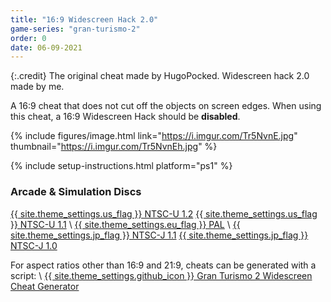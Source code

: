 ```yaml
---
title: "16:9 Widescreen Hack 2.0"
game-series: "gran-turismo-2"
order: 0
date: 06-09-2021
---
```


{:.credit}
The original cheat made by HugoPocked. Widescreen hack 2.0 made by me.

A 16:9 cheat that does not cut off the objects on screen edges.
When using this cheat, a 16:9 Widescreen Hack should be **disabled**.

{% include figures/image.html link="https://i.imgur.com/Tr5NvnE.jpg" thumbnail="https://i.imgur.com/Tr5NvnEh.jpg" %}

{% include setup-instructions.html platform="ps1" %}

### Arcade & Simulation Discs
<a href="https://github.com/CookiePLMonster/Console-Cheat-Codes/blob/master/PS1/Gran%20Turismo%202/16x9%20Widescreen/NTSC-U%201.2.cht" class="button" role="button" target="_blank">{{ site.theme_settings.us_flag }} NTSC-U 1.2</a>
<a href="https://github.com/CookiePLMonster/Console-Cheat-Codes/blob/master/PS1/Gran%20Turismo%202/16x9%20Widescreen/NTSC-U%201.1.cht" class="button" role="button" target="_blank">{{ site.theme_settings.us_flag }} NTSC-U 1.1</a> \\
<a href="https://github.com/CookiePLMonster/Console-Cheat-Codes/blob/master/PS1/Gran%20Turismo%202/16x9%20Widescreen/PAL.cht" class="button" role="button" target="_blank">{{ site.theme_settings.eu_flag }} PAL</a> \\
<a href="https://github.com/CookiePLMonster/Console-Cheat-Codes/blob/master/PS1/Gran%20Turismo%202/16x9%20Widescreen/NTSC-J%201.1.cht" class="button" role="button" target="_blank">{{ site.theme_settings.jp_flag }} NTSC-J 1.1</a>
<a href="https://github.com/CookiePLMonster/Console-Cheat-Codes/blob/master/PS1/Gran%20Turismo%202/16x9%20Widescreen/NTSC-J%201.0.cht" class="button" role="button" target="_blank">{{ site.theme_settings.jp_flag }} NTSC-J 1.0</a>

For aspect ratios other than 16:9 and 21:9, cheats can be generated with a script: \\
<a href="https://github.com/CookiePLMonster/Console-Cheat-Codes/blob/master/PS1/Tools/gt2-widescreen-gen.py" class="button github" role="button" target="_blank">{{ site.theme_settings.github_icon }} Gran Turismo 2 Widescreen Cheat Generator</a>
